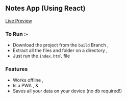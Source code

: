 ## Notes App (Using React)

[Live Preview](https://pratyushtiwary.github.io/notes_app/)

### To Run :-

  - Download the project from the `build` Branch ,
  - Extract all the files and folder on a directory ,
  - Just run the `index.html` file


### Features 
- Works offline ,
- Is a PWA , &
- Saves all your data on your device (no db required!)

